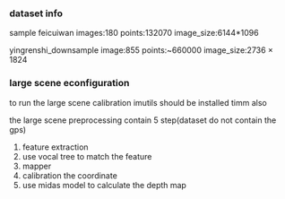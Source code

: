 
### dataset info

sample feicuiwan 
images:180
points:132070
image_size:6144*1096

yingrenshi_downsample
image:855
points:~660000
image_size:2736 × 1824


### large scene econfiguration
to run the large scene calibration 
imutils should be installed
timm also

the large scene preprocessing contain 5 step(dataset do not contain the gps)
1. feature extraction
2. use vocal tree to match the feature
3. mapper
4. calibration the coordinate
5. use midas model to calculate the depth map